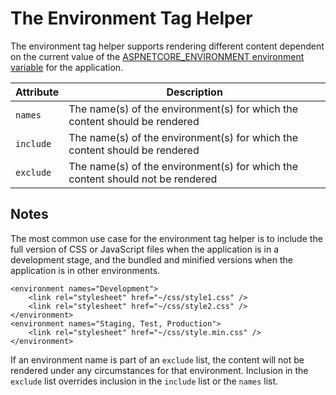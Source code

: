

# The Environment Tag Helper

The environment tag helper supports rendering different content dependent on the current value of the [ASPNETCORE_ENVIRONMENT environment variable](/miscellaneous/environments) for the application.

| Attribute | Description |
| --- | --- |
| `names` | The name(s) of the environment(s) for which the content should be rendered |
| `include` | The name(s) of the environment(s) for which the content should be rendered |
| `exclude` | The name(s) of the environment(s) for which the content should not be rendered |

## Notes

The most common use case for the environment tag helper is to include the full version of CSS or JavaScript files when the application is in a development stage, and the bundled and minified versions when the application is in other environments.

```
<environment names="Development">            
    <link rel="stylesheet" href="~/css/style1.css" />
    <link rel="stylesheet" href="~/css/style2.css" />
</environment>
<environment names="Staging, Test, Production">
    <link rel="stylesheet" href="~/css/style.min.css" />
</environment>

```

If an environment name is part of an `exclude` list, the content will not be rendered under any circumstances for that environment. Inclusion in the `exclude` list overrides inclusion in the `include` list or the `names` list.